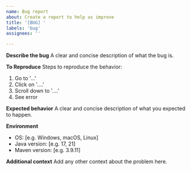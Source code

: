 ```yaml
---
name: Bug report
about: Create a report to help us improve
title: '[BUG] '
labels: 'bug'
assignees: ''

---
```


**Describe the bug**
A clear and concise description of what the bug is.

**To Reproduce**
Steps to reproduce the behavior:
1. Go to '...'
2. Click on '....'
3. Scroll down to '....'
4. See error

**Expected behavior**
A clear and concise description of what you expected to happen.

**Environment**
- OS: [e.g. Windows, macOS, Linux]
- Java version: [e.g. 17, 21]
- Maven version: [e.g. 3.9.11]

**Additional context**
Add any other context about the problem here.
